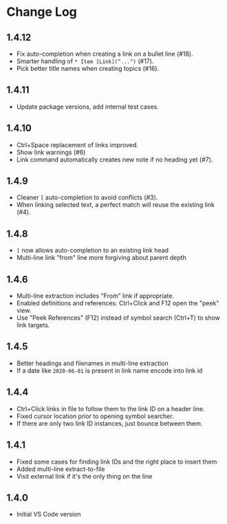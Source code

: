 # Change Log

## 1.4.12

* Fix auto-completion when creating a link on a bullet line (#18).
* Smarter handling of `* Item [Link](^...^)` (#17).
* Pick better title names when creating topics (#16).

## 1.4.11

* Update package versions, add internal test cases.

## 1.4.10

* Ctrl+Space replacement of links improved.
* Show link warnings (#6)
* Link command automatically creates new note if no heading yet (#7).

## 1.4.9

* Cleaner `[` auto-completion to avoid conflicts (#3).
* When linking selected text, a perfect match will reuse the existing link (#4).

## 1.4.8

* `[` now allows auto-completion to an existing link head
* Multi-line link "from" line more forgiving about parent depth

## 1.4.6

* Multi-line extraction includes "From" link if appropriate.
* Enabled definitions and references: Ctrl+Click and F12 open the "peek" view.
* Use "Peek References" (F12) instead of symbol search (Ctrl+T) to show link targets.

## 1.4.5

* Better headings and filenames in multi-line extraction
* If a date like `2020-06-01` is present in link name encode into link id

## 1.4.4

* Ctrl+Click links in file to follow them to the link ID on a header line.
* Fixed cursor location prior to opening symbol searcher.
* If there are only two link ID instances, just bounce between them.

## 1.4.1

* Fixed some cases for finding link IDs and the right place to insert them
* Added multi-line extract-to-file
* Visit external link if it's the only thing on the line

## 1.4.0

* Initial VS Code version
